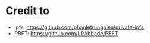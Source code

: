 # Credit to
- ipfs: https://github.com/phanletrunghieu/private-ipfs
- PBFT: https://github.com/LRAbbade/PBFT
